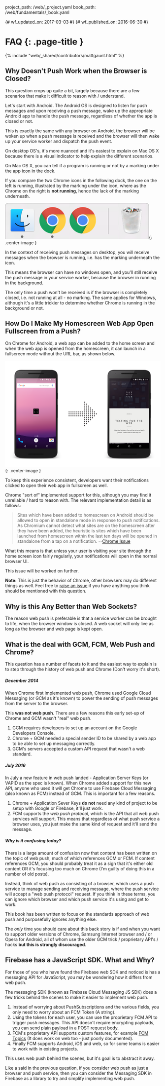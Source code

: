 project_path: /web/_project.yaml
book_path: /web/fundamentals/_book.yaml

{# wf_updated_on: 2017-03-03 #}
{# wf_published_on: 2016-06-30 #}

# FAQ {: .page-title }

{% include "web/_shared/contributors/mattgaunt.html" %}



## Why Doesn't Push Work when the Browser is Closed?

This question crops up quite a bit, largely because there are a few scenarios that make it
difficult to reason with / understand.

Let's start with Android. The Android OS is designed to listen for push messages and upon
receiving a push message, wake up the appropriate Android app to handle the push message,
regardless of whether the app is closed or not.

This is exactly the same with any browser on Android, the browser will be woken
up when a push message is received and the browser will then wake up your
service worker and dispatch the push event.

On desktop OS's, it's more nuanced and it's easiest to explain on Mac OS X
because there is a visual indicator to help explain the different scenarios.

On Mac OS X, you can tell if a program is running or not by a marking
under the app icon in the dock.

If you compare the two Chrome icons in the following dock, the one on the left
is running, illustrated by the marking under the icon, where as the Chrome
on the right is **not running**, hence the lack of the marking underneath.

![Example of OS X](./images/faq/os-x-dock.png){: .center-image }

In the context of receiving push messages on desktop, you will receive messages
when the browser is running, i.e. has the marking underneath the icon.

This means the browser can have no windows open, and you'll still receive the push message in
your service worker, because the browser in running in the background.

The only time a push won't be received is if the browser is completely closed, i.e. not running
at all - no marking. The same applies for Windows, although it's a little trickier to determine
whether Chrome is running in the background or not.

## How Do I Make My Homescreen Web App Open Fullscreen from a Push?

On Chrome for Android, a web app can be added to the home screen and when the web app is opened
from the homescreen, it can launch in a fullscreen mode without the URL bar, as shown below.

![Homescreen Icon to Fullscreen](./images/faq/gauntface-homescreen-to-fullscreen.png){: .center-image }

To keep this experience consistent, developers want their notifications clicked to open their
web app in fullscreen as well.

Chrome "sort of" implemented support for this, although you may find it unreliable / hard to
reason with. The relevant implementation detail is as follows:

> Sites which have been added to homescreen on Android should be
> allowed to open in standalone mode in response to push notifications. As
> Chromium cannot detect what sites are on the homescreen after they
> have been added, the heuristic is sites which have been launched from
> homescreen within the last ten days will be opened in standalone from
> a tap on a notification.
> --[Chrome Issue](https://bugs.chromium.org/p/chromium/issues/detail?id=541711)

What this means is that unless your user is visiting your site through the home screen icon
fairly regularly, your notifications will open in the normal browser UI.

This issue will be worked on further.

**Note:** This is just the behavior of Chrome, other browsers may do different things as well.
Feel free to [raise an issue](https://github.com/gauntface/web-push-book/issues) if you have
anything you think should be mentioned with this question.

## Why is this Any Better than Web Sockets?

The reason web push is preferable is that a service worker can be brought to
life, when the browser window is closed. A web socket will only live as long as the browser and
web page is kept open.

## What is the deal with GCM, FCM, Web Push and Chrome?

This question has a number of facets to it and the easiest way to explain is to
step through the history of web push and Chrome (Don't worry it's short).

##### December 2014
When Chrome first implemented web push, Chrome used Google Cloud Messaging (or GCM as it's
known) to power the sending of push messages from the server to the browser.

This **was not web push**. There are a few reasons this early set-up of Chrome and GCM wasn't
"real" web push.

1. GCM requires developers to set up an account on the Google Developers Console.
1. Chrome + GCM needed a special sender ID to be shared by a web app to be able to set up
messaging correctly.
1. GCM's servers accepted a custom API request that wasn't a web standard.

##### July 2016
In July a new feature in web push landed - Application Server Keys (or VAPID as the spec is
known). When Chrome added support for this new API, anyone who used it will get Chrome to use
Firebase Cloud Messaging (also known as FCM) instead of GCM. This is important for a few
reasons.

1. Chrome + Application Sever Keys **do not** need any kind of project to be setup with Google
or Firebase, it'll just work.
1. FCM supports the *web push protocol*, which is the API that all web push services will
support. This means that regardless of what push service a browser uses, you just make the same
kind of request and it'll send the message.

##### Why is it confusing today?
There is a large amount of confusion now that content has been written on the topic of web
push, much of which references GCM or FCM. If content references GCM, you should probably treat
it as a sign that it's either old content OR it's focusing too much on Chrome (I'm guilty of
doing this in a number of old posts).

Instead, think of web push as consisting of a browser, which uses a push service to manage
sending and receiving message, where the push service will accept a "web push protocol"
request. If you think in these terms, you can ignore which browser and which push service it's
using and get to work.

This book has been written to focus on the standards approach of web push and purposefully
ignores anything else.

The *only* time you should care about this back story is if and when you want to support older
versions of Chrome, Samsung Internet browser and / or Opera for Android, all of whom use the
older GCM trick / proprietary API's / hacks **but this is strongly discouraged**.

## Firebase has a JavaScript SDK. What and Why?

For those of you who have found the Firebase web SDK and noticed is has a messaging API for
JavaScript, you may be wondering how it differs from web push.

The messaging SDK (known as Firebase Cloud Messaging JS SDK) does a few tricks behind the
scenes to make it easier to implement web push.

1. Instead of worrying about PushSubscriptions and the various fields, you only need to worry
about an FCM Token (A string).
1. Using the tokens for each user, you can use the proprietary FCM API to trigger push
messages. This API doesn't require encrypting payloads, you can send plain payload in a POST
request body.
1. FCM's proprietary API supports custom features, for example [FCM
Topics](https://firebase.google.com/docs/cloud-messaging/android/topic-messaging) (It does work
on web too - just poorly documented).
1. Finally FCM supports Android, iOS and web, so for some teams is easier to work with in
existing projects.

This uses web push behind the scenes, but it's goal is to abstract it away.

Like a said in the previous question, if you consider web push as just a browser and push
service, then you can consider the Messaging SDK in Firebase as a library to try and simplify
implementing web push.
